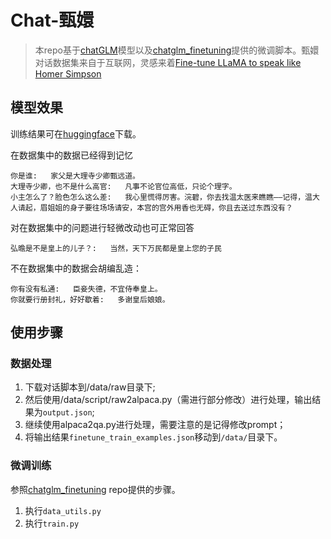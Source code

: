 # Chat-甄嬛
 
> 本repo基于[chatGLM](https://github.com/THUDM/ChatGLM-6B)模型以及[chatglm_finetuning](https://github.com/ssbuild/chatglm_finetuning)提供的微调脚本。甄嬛对话数据集来自于互联网，灵感来着[Fine-tune LLaMA to speak like Homer Simpson](https://replicate.com/blog/fine-tune-llama-to-speak-like-homer-simpson)

## 模型效果

训练结果可在[huggingface](https://huggingface.co/Pcdack/chat_zhenhuan)下载。

在数据集中的数据已经得到记忆

```
你是谁:   家父是大理寺少卿甄远道。
大理寺少卿，也不是什么高官:   凡事不论官位高低，只论个理字。
小主怎么了？脸色怎么这么差:   我心里慌得厉害。浣碧，你去找温太医来瞧瞧——记得，温大人请起，眉姐姐的身子要往场场请安，本宫的宫外用香也无碍，你且去送过东西没有？
```

对在数据集中的问题进行轻微改动也可正常回答

```
弘曕是不是皇上的儿子？:   当然，天下万民都是皇上您的子民
```

不在数据集中的数据会胡编乱造：

```
你有没有私通:   臣妾失德，不宜侍奉皇上。
你就要行册封礼，好好歇着:   多谢皇后娘娘。
```

## 使用步骤
### 数据处理
1. 下载对话脚本到/data/raw目录下;
2. 然后使用/data/script/raw2alpaca.py（需进行部分修改）进行处理，输出结果为`output.json`;
3. 继续使用alpaca2qa.py进行处理，需要注意的是记得修改prompt；
4. 将输出结果`finetune_train_examples.json`移动到`/data/`目录下。

### 微调训练
参照[chatglm_finetuning](https://github.com/ssbuild/chatglm_finetuning) repo提供的步骤。
1. 执行`data_utils.py`
2. 执行`train.py`
